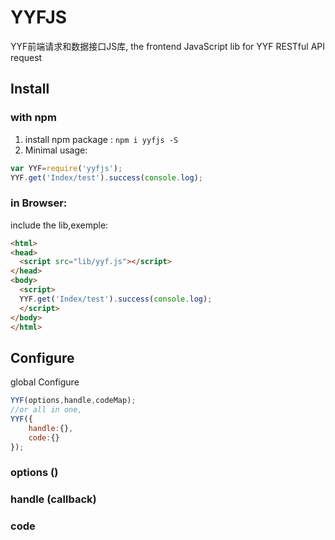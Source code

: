 # YYFJS
YYF前端请求和数据接口JS库, the frontend JavaScript lib for YYF RESTful API request



## Install

### with npm

1. install npm package : `npm i yyfjs -S` 
2. Minimal usage:

```js
var YYF=require('yyfjs');
YYF.get('Index/test').success(console.log);
```

### in Browser: 

include the lib,exemple:
```html
<html>
<head>
  <script src="lib/yyf.js"></script>
</head>
<body>
  <script>
  YYF.get('Index/test').success(console.log);
  </script>
</body>
</html>
```

## Configure

global Configure
```js
YYF(options,handle,codeMap);
//or all in one,
YYF({
    handle:{},
    code:{}
});
```

### options ()

### handle (callback)

### code 

